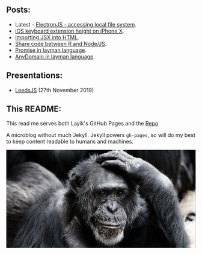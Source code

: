 Posts:
- 

* Latest - [ElectronJS - accessing local file system](https://layik.github.io/electronjsfiles).
* [iOS keyboard extension height on iPhone X](https://layik.github.io/iOSkb).
* [Importing JSX into HTML](https://layik.github.io/htmljsx).
* [Share code between R and Node/JS](https://layik.github.io/sharedjs).
* [Promise in layman language](https://layik.github.io/jspromise).
* [AnyDomain in layman language](https://layik.github.io/anydomain).


Presentations:
-
* [LeedsJS](https://layik.github.io/presentations/leedsjs/slides.html) (27th November 2019)

This README:
- 

This read me serves both Layik's GitHub Pages and the [Repo](https://github.com/layik/layik.github.io)


A microblog without much Jekyll. Jekyll powers `gh-pages`, so will do my best to keep content readable to humans and machines.

![Image from PixaBay](/images/pixabay.png)
